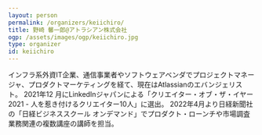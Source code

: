 ```yaml
---
layout: person
permalink: /organizers/keiichiro/
title: 野崎 馨一郎@アトラシアン株式会社
ogp: /assets/images/ogp/keiichiro.jpg
type: organizer
id: keiichiro
---
```

インフラ系外資IT企業、通信事業者やソフトウェアベンダでプロジェクトマネージャ、プロダクトマーケティングを経て、現在はAtlassianのエバンジェリスト。
2021年12 月にLinkedInジャパンによる「クリエイター・オブ・ザ・イヤー2021 - 人を惹き付けるクリエイター10人」に選出。
2022年4月より日経新聞社の「日経ビジネススクール オンデマンド」でプロダクト・ローンチや市場調査業務関連の複数講座の講師を担当。
